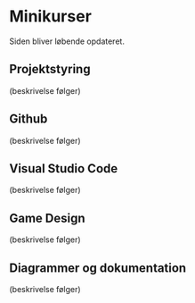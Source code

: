 # Minikurser

Siden bliver løbende opdateret. 

## Projektstyring
(beskrivelse følger)

## Github
(beskrivelse følger)

## Visual Studio Code
(beskrivelse følger)

## Game Design 
(beskrivelse følger)

## Diagrammer og dokumentation
(beskrivelse følger)